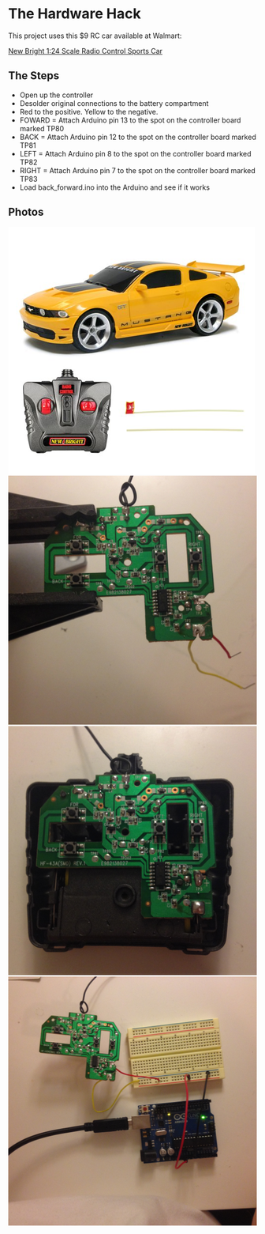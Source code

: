 # The Hardware Hack

This project uses this $9 RC car available at Walmart:

[New Bright 1:24 Scale Radio Control Sports Car](https://www.walmart.com/ip/New-Bright-1-24-Scale-Radio-Control-Sports-Car/24389673)

## The Steps

* Open up the controller
* Desolder original connections to the battery compartment
* Red to the positive. Yellow to the negative.
* FOWARD = Attach Arduino pin 13 to the spot on the controller board marked TP80
* BACK = Attach Arduino pin 12 to the spot on the controller board marked TP81
* LEFT = Attach Arduino pin 8 to the spot on the controller board marked TP82
* RIGHT = Attach Arduino pin 7 to the spot on the controller board marked TP83
* Load back_forward.ino into the Arduino and see if it works

## Photos

![](car.jpg)
![](remote_power.jpg)
![](remote_apart.jpg)
![](wiring_it_up.jpg)
